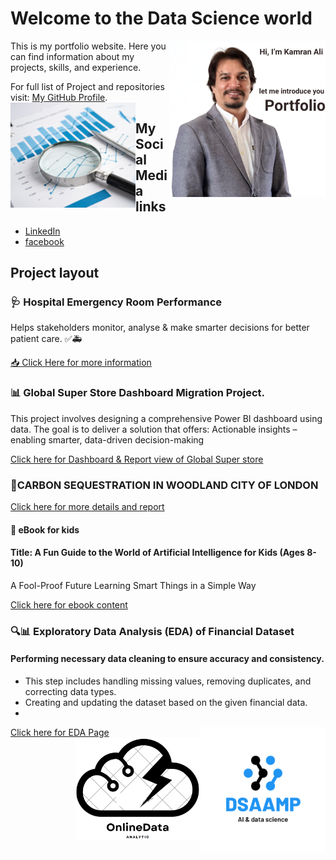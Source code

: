 # Welcome to the Data Science world 
<img src="./assets/my_pic3.png" alt="Logo" width="250" align="right"/>
This is my portfolio website. Here you can find information about my projects, skills, and experience.

For full list of Project and repositories visit: [My GitHub Profile](https://github.com/alicamran).
<img src="./assets/design.png"  alt="Screenshot3" style="width:200px; transition: transform 0.3s;" onmouseover="this.style.transform='scale(1.5)'" onmouseout="this.style.transform='scale(1)'" align="left"/>
## My Social Media links

- [LinkedIn](https://www.linkedin.com/in/kamranaliuk/)
- [facebook](https://www.facebook.com/alicamran)


## Project layout
### 🩺 Hospital Emergency Room Performance 
Helps stakeholders monitor, analyse & make smarter decisions for better patient care. ✅🚑


[📥 Click Here for more information](./projects/hospital.md)


### 📊 Global Super Store Dashboard Migration Project.
This project involves designing a comprehensive Power BI dashboard using data. The goal is to deliver a solution that offers:
Actionable insights – enabling smarter, data-driven decision-making

[Click here for Dashboard & Report view of Global Super store](./projects/project1.md)

### 🌳CARBON SEQUESTRATION IN WOODLAND CITY OF LONDON

[Click here for more details and report](./projects/project2.md)

#### 📖 eBook for kids
#### Title: A Fun Guide to the World of Artificial Intelligence for Kids (Ages 8-10)
A Fool-Proof Future Learning Smart Things in a Simple Way 

[Click here for ebook content](./projects/test.md)

### 🔍📊 Exploratory Data Analysis (EDA) of Financial Dataset
#### Performing necessary data cleaning to ensure accuracy and consistency.
- This step includes handling missing values, removing duplicates, and correcting data types.
- Creating and updating the dataset based on the given financial data.
- 
[Click here for EDA Page](./projects/project4.md)
<img src="./assets/science.png" alt="Logo" width="200" align="right"/>
<img src="./assets/Logo1.png" alt="Logo" width="200" align="right"/>


 


